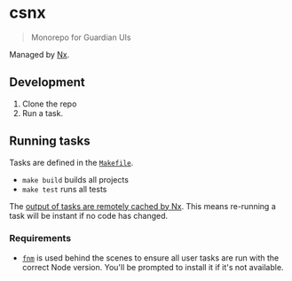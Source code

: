 # csnx

> Monorepo for Guardian UIs

Managed by [Nx](https://nx.dev/).

## Development

1. Clone the repo
1. Run a task.

## Running tasks

Tasks are defined in the [`Makefile`](./Makefile).

- `make build` builds all projects
- `make test` runs all tests

The [output of tasks are remotely cached by Nx](https://nx.dev/using-nx/mental-model#computation-hashing-and-caching). This means re-running a task will be instant if no code has changed.

### Requirements

- [`fnm`](https://github.com/Schniz/fnm) is used behind the scenes to ensure all user tasks are run with the correct Node version. You'll be prompted to install it if it's not available.
